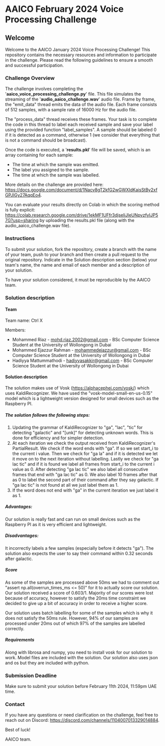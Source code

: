 # AAICO February 2024 Voice Processing Challenge

## Welcome

Welcome to the AAICO January 2024 Voice Processing Challenge! This repository contains the necessary resources and information to participate in the challenge. Please read the following guidelines to ensure a smooth and successful participation.

### Challenge Overview

The challenge involves completing the '**aaico_voice_processing_challenge.py**' file. This file simulates the streaming of the '**audio_aaico_challenge.wav**' audio file. Frame by frame, the "emit_data" thread emits the data of the audio file. Each frame consists of 512 samples, with a sample rate of 16000 Hz for the audio file.

The "process_data" thread receives these frames. Your task is to complete the code in this thread to label each received sample and save your label using the provided function "label_samples". A sample should be labeled 0 if it is detected as a command, otherwise 1 (we consider that everything that is not a command should be broadcast).

Once the code is executed, a '**results.pkl**' file will be saved, which is an array containing for each sample:

- The time at which the sample was emitted.
- The label you assigned to the sample.
- The time at which the sample was labelled.

More details on the challenge are provided here: https://docs.google.com/document/d/1Nacv8gT2kfG2wGWXIdKaisStBy2xfGPJIGy27AqqEo4.

You can evaluate your results directly on Colab in which the scoring method is fully explicit: https://colab.research.google.com/drive/1ekMF1UFfr3djseliJleUNpvzfyIJP57G?usp=sharing by uploading the results.pkl file (along with the audio_aaico_challenge.wav file).

### Instructions

To submit your solution, fork the repository, create a branch with the name of your team, push to your branch and then create a pull request to the original repository. Indicate in the Solution description section (below) your team's name, the name and email of each member and a description of your solution.

To have your solution considered, it must be reproducible by the AAICO team.

### Solution description

#### Team

Team name: Ctrl X

Members:

- Mohammed Riaz - mohd.riaz.2002@gmail.com - BSc Computer Science Student at the University of Wollongong in Dubai
- Mohammed Ejazzur Rahman - mohammedejazzur@gmail.com - BSc Computer Science Student at the University of Wollongong in Dubai
- Hadiyya Mattummathodi - hadiyyasakkir@gmail.com - BSc Computer Science Student at the University of Wollongong in Dubai

#### Solution description

The solution makes use of Vosk (https://alphacephei.com/vosk/) which uses KaldiRecognizer.
We have used the "vosk-model-small-en-us-0.15" model which is a lightweight version designed for small devices such as the Raspberry PI.

##### The solution follows the following steps:

1. Updating the grammar of KaldiRecognizer to "ga", "lac", "tic" for detecting "galactic" and "[unk]" for detecting unknown words. This is done for efficiency and for simpler detection.
2. At each iteration we check the output received from KaldiRecognizer's PartialResult. We check if the word ends with "ga". If so we set start_i to the current i value. Then we check for "ga la" and if it is detected we let it move on to the next iteration without labelling. Lastly we check for "ga lac tic" and if it is found we label all frames from start_i to the current i value as 0. After detecting "ga lac tic" we also label all consecutive frames that end with "ga lac tic" as 0. We also label 10 frames after that as 0 to label the second part of their command after they say galactic. If "ga lac tic" is not found at all we just label them as 1.
3. If the word does not end with "ga" in the current iteration we just label it as 1.


##### Advantages:

Our solution is really fast and can run on small devices such as the Raspberry PI as it is very efficient and lightweight.

##### Disadvantages:

It incorrectly labels a few samples (especially before it detects "ga"). The solution also expects the user to say their command within 0.32 seconds after galactic.

##### Score

As some of the samples are processed above 50ms we had to comment out "assert np.all(overrun_times_ms <= 50)" for it to actually score our solution. Our solution received a score of 0.603/1. Majority of our scores were lost because of accuracy, however to satisfy the 20ms time constraint we decided to give up a bit of accuracy in order to receive a higher score.

Our solution uses batch labelling for some of the samples which is why it does not satisfy the 50ms rule. However, 94% of our samples are processed under 20ms out of which 97% of the samples are labelled correctly.

##### Requirements

Along with librosa and numpy, you need to install vosk for our solution to work. Model files are included with the solution. Our solution also uses json and os but they are included with python.

### Submission Deadline

Make sure to submit your solution before February 11th 2024, 11:59pm UAE time.

### Contact

If you have any questions or need clarification on the challenge, feel free to reach out on Discord: https://discord.com/channels/1104007013329014884.

Best of luck!

AAICO team.
